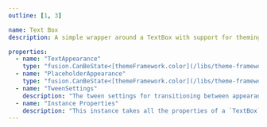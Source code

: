 ```yaml
---
outline: [1, 3]

name: Text Box
description: A simple wrapper around a TextBox with support for theming.

properties:
  - name: "TextAppearance"
    type: "fusion.CanBeState<[themeFramework.color](/libs/theme-framework#type-color)>?"
  - name: "PlaceholderAppearance"
    type: "fusion.CanBeState<[themeFramework.color](/libs/theme-framework#type-color)>?"
  - name: "TweenSettings"
    description: "The tween settings for transitioning between appearances."
  - name: "Instance Properties"
    description: "This instance takes all the properties of a `TextBox`. `SpecialKeys`, such as `fusion.Children` will also be passed to the instance."
---
```


<ComponentView :frontmatter="$frontmatter"/>
